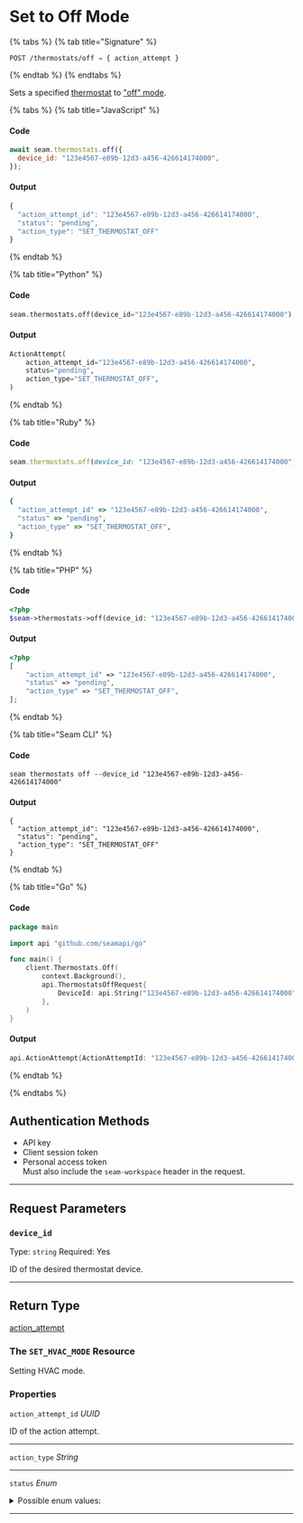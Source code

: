 # Set to Off Mode

{% tabs %}
{% tab title="Signature" %}
```
POST /thermostats/off ⇒ { action_attempt }
```
{% endtab %}
{% endtabs %}

Sets a specified [thermostat](https://docs.seam.co/latest/capability-guides/thermostats) to ["off" mode](https://docs.seam.co/latest/capability-guides/thermostats/configure-current-climate-settings).

{% tabs %}
{% tab title="JavaScript" %}
#### Code

```javascript
await seam.thermostats.off({
  device_id: "123e4567-e89b-12d3-a456-426614174000",
});
```

#### Output

```javascript
{
  "action_attempt_id": "123e4567-e89b-12d3-a456-426614174000",
  "status": "pending",
  "action_type": "SET_THERMOSTAT_OFF"
}
```
{% endtab %}

{% tab title="Python" %}
#### Code

```python
seam.thermostats.off(device_id="123e4567-e89b-12d3-a456-426614174000")
```

#### Output

```python
ActionAttempt(
    action_attempt_id="123e4567-e89b-12d3-a456-426614174000",
    status="pending",
    action_type="SET_THERMOSTAT_OFF",
)
```
{% endtab %}

{% tab title="Ruby" %}
#### Code

```ruby
seam.thermostats.off(device_id: "123e4567-e89b-12d3-a456-426614174000")
```

#### Output

```ruby
{
  "action_attempt_id" => "123e4567-e89b-12d3-a456-426614174000",
  "status" => "pending",
  "action_type" => "SET_THERMOSTAT_OFF",
}
```
{% endtab %}

{% tab title="PHP" %}
#### Code

```php
<?php
$seam->thermostats->off(device_id: "123e4567-e89b-12d3-a456-426614174000");
```

#### Output

```php
<?php
[
    "action_attempt_id" => "123e4567-e89b-12d3-a456-426614174000",
    "status" => "pending",
    "action_type" => "SET_THERMOSTAT_OFF",
];
```
{% endtab %}

{% tab title="Seam CLI" %}
#### Code

```seam_cli
seam thermostats off --device_id "123e4567-e89b-12d3-a456-426614174000"
```

#### Output

```seam_cli
{
  "action_attempt_id": "123e4567-e89b-12d3-a456-426614174000",
  "status": "pending",
  "action_type": "SET_THERMOSTAT_OFF"
}
```
{% endtab %}

{% tab title="Go" %}
#### Code

```go
package main

import api "github.com/seamapi/go"

func main() {
	client.Thermostats.Off(
		context.Background(),
		api.ThermostatsOffRequest{
			DeviceId: api.String("123e4567-e89b-12d3-a456-426614174000"),
		},
	)
}
```

#### Output

```go
api.ActionAttempt{ActionAttemptId: "123e4567-e89b-12d3-a456-426614174000", Status: "pending", ActionType: "SET_THERMOSTAT_OFF"}
```
{% endtab %}

{% endtabs %}

## Authentication Methods

- API key
- Client session token
- Personal access token
  <br>Must also include the `seam-workspace` header in the request.

---

## Request Parameters

### `device_id`

Type: `string`
Required: Yes

ID of the desired thermostat device.

---


## Return Type

[action\_attempt](./)

### The `SET_HVAC_MODE` Resource

Setting HVAC mode.

### Properties

`action_attempt_id` *UUID*

ID of the action attempt.

---
`action_type` *String*

---
`status` *Enum*

<details>

<summary>Possible enum values:</summary>

- `success`
- `pending`
- `error`
</details>

---
